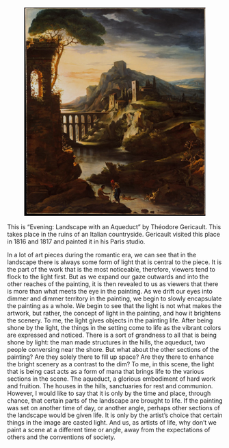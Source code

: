 <figure>
  <img src="/assets/img/life-and-light.png" alt="">
  <figcaption></figcaption>
</figure>

This is “Evening: Landscape with an Aqueduct” by Théodore Gericault. This takes place in the ruins of an Italian countryside. Gericault visited this place in 1816 and 1817 and painted it in his Paris studio.   

In a lot of art pieces during the romantic era, we can see that in the landscape there is always some form of light that is central to the piece. It is the part of the work that is the most noticeable, therefore, viewers tend to flock to the light first. But as we expand our gaze outwards and into the other reaches of the painting, it is then revealed to us as viewers that there is more than what meets the eye in the painting. As we drift our eyes into dimmer and dimmer territory in the painting, we begin to slowly encapsulate the painting as a whole. We begin to see that the light is not what makes the artwork, but rather, the concept of light in the painting, and how it brightens the scenery. To me, the light gives objects in the painting life. After being shone by the light, the things in the setting come to life as the vibrant colors are expressed and noticed. There is a sort of grandness to all that is being shone by light: the man made structures in the hills, the aqueduct, two people conversing near the shore. But what about the other sections of the painting? Are they solely there to fill up space? Are they there to enhance the bright scenery as a contrast to the dim?
To me, in this scene, the light that is being cast acts as a form of mana that brings life to the various sections in the scene. The aqueduct, a glorious embodiment of hard work and fruition. The houses in the hills, sanctuaries for rest and communion. However, I would like to say that it is only by the time and place, through chance, that certain parts of the landscape are brought to life. If the painting was set on another time of day, or another angle, perhaps other sections of the landscape would be given life. It is only by the artist’s choice that certain things in the image are casted light. And us, as artists of life, why don’t we paint a scene at a different time or angle, away from the expectations of others and the conventions of society.
